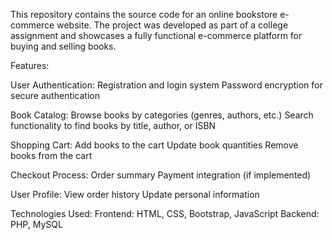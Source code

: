 This repository contains the source code for an online bookstore e-commerce website. The project was developed as part of a college assignment and showcases a fully functional e-commerce platform for buying and selling books.

Features:

User Authentication:
Registration and login system
Password encryption for secure authentication

Book Catalog:
Browse books by categories (genres, authors, etc.)
Search functionality to find books by title, author, or ISBN

Shopping Cart:
Add books to the cart
Update book quantities
Remove books from the cart

Checkout Process:
Order summary
Payment integration (if implemented)

User Profile:
View order history
Update personal information

Technologies Used:
Frontend: HTML, CSS, Bootstrap, JavaScript
Backend: PHP, MySQL 
